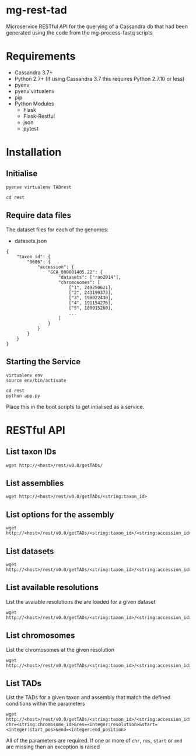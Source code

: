 # mg-rest-tad
Microservice RESTful API for the querying of a Cassandra db that had been generated using the code from the mg-process-fastq scripts

# Requirements
- Cassandra 3.7+
- Python 2.7+ (If using Cassandra 3.7 this requires Python 2.7.10 or less)
- pyenv
- pyenv virtualenv
- pip
- Python Modules
  - Flask
  - Flask-Restful
  - json
  - pytest

# Installation
## Initialise
```
pyenve virtualenv TADrest

cd rest
```

## Require data files
The dataset files for each of the genomes:

- datasets.json
```
{
    "taxon_id": {
        "9606": {
            "accession": {
                "GCA_000001405.22": {
                    "datasets": ["rao2014"],
                    "chromosomes": [
                        ["1", 249250621],
                        ["2", 243199373],
                        ["3", 198022430],
                        ["4", 191154276],
                        ["5", 180915260],
                        ...
                    ]
                }
            }
        }
    }
}
```

## Starting the Service
```
virtualenv env
source env/bin/activate

cd rest
python app.py
```

Place this in the boot scripts to get intialised as a service.

# RESTful API
## List taxon IDs
```
wget http://<host>/rest/v0.0/getTADs/
```

## List assemblies
```
wget http://<host>/rest/v0.0/getTADs/<string:taxon_id>
```

## List options for the assembly
```
wget http://<host>/rest/v0.0/getTADs/<string:taxon_id>/<string:accession_id>
```

## List datasets
```
wget http://<host>/rest/v0.0/getTADs/<string:taxon_id>/<string:accession_id>/datasets
```

## List available resolutions
List the avaiable resolutions the are loaded for a given dataset
```
wget http://<host>/rest/v0.0/getTADs/<string:taxon_id>/<string:accession_id>/resolutions
```

## List chromosomes
List the chromosomes at the given resolution
```
wget http://<host>/rest/v0.0/getTADs/<string:taxon_id>/<string:accession_id>/chromosomes
```
## List TADs
List the TADs for a given taxon and assembly that match the defined conditions within the parameters
```
wget http://<host>/rest/v0.0/getTADs/<string:taxon_id>/<string:accession_id>/tads?chr=<string:chromosome_id>&res=<integer:resolution>&start=<integer:start_pos>&end=<integer:end_position>
```
All of the parameters are required. If one or more of `chr`, `res`, `start` or `end` are missing then an exception is raised
